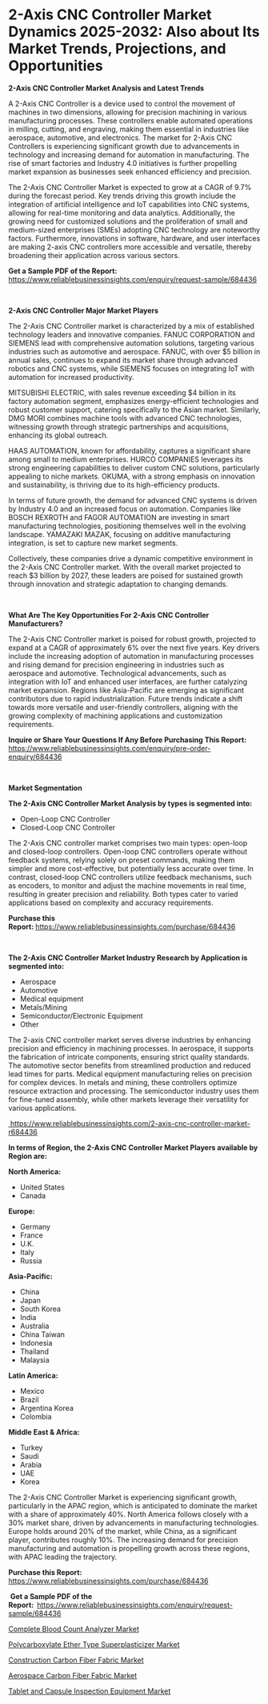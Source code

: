 <p><h1>2-Axis CNC Controller Market Dynamics 2025-2032: Also about Its Market Trends, Projections, and Opportunities</h1></p><p><strong>2-Axis CNC Controller Market Analysis and Latest Trends</strong></p>
<p><p>A 2-Axis CNC Controller is a device used to control the movement of machines in two dimensions, allowing for precision machining in various manufacturing processes. These controllers enable automated operations in milling, cutting, and engraving, making them essential in industries like aerospace, automotive, and electronics. The market for 2-Axis CNC Controllers is experiencing significant growth due to advancements in technology and increasing demand for automation in manufacturing. The rise of smart factories and Industry 4.0 initiatives is further propelling market expansion as businesses seek enhanced efficiency and precision.</p><p>The 2-Axis CNC Controller Market is expected to grow at a CAGR of 9.7% during the forecast period. Key trends driving this growth include the integration of artificial intelligence and IoT capabilities into CNC systems, allowing for real-time monitoring and data analytics. Additionally, the growing need for customized solutions and the proliferation of small and medium-sized enterprises (SMEs) adopting CNC technology are noteworthy factors. Furthermore, innovations in software, hardware, and user interfaces are making 2-axis CNC controllers more accessible and versatile, thereby broadening their application across various sectors.</p></p>
<p><strong>Get a Sample PDF of the Report:&nbsp;</strong> <a href="https://www.reliablebusinessinsights.com/enquiry/request-sample/684436?utm_campaign=96&utm_medium=2&utm_source=Github&utm_content=ia&utm_term=29032025&utm_id=2-axis-cnc-controller">https://www.reliablebusinessinsights.com/enquiry/request-sample/684436</a></p>
<p>&nbsp;</p>
<p><strong>2-Axis CNC Controller Major Market Players</strong></p>
<p><p>The 2-Axis CNC Controller market is characterized by a mix of established technology leaders and innovative companies. FANUC CORPORATION and SIEMENS lead with comprehensive automation solutions, targeting various industries such as automotive and aerospace. FANUC, with over $5 billion in annual sales, continues to expand its market share through advanced robotics and CNC systems, while SIEMENS focuses on integrating IoT with automation for increased productivity.</p><p>MITSUBISHI ELECTRIC, with sales revenue exceeding $4 billion in its factory automation segment, emphasizes energy-efficient technologies and robust customer support, catering specifically to the Asian market. Similarly, DMG MORI combines machine tools with advanced CNC technologies, witnessing growth through strategic partnerships and acquisitions, enhancing its global outreach.</p><p>HAAS AUTOMATION, known for affordability, captures a significant share among small to medium enterprises. HURCO COMPANIES leverages its strong engineering capabilities to deliver custom CNC solutions, particularly appealing to niche markets. OKUMA, with a strong emphasis on innovation and sustainability, is thriving due to its high-efficiency products.</p><p>In terms of future growth, the demand for advanced CNC systems is driven by Industry 4.0 and an increased focus on automation. Companies like BOSCH REXROTH and FAGOR AUTOMATION are investing in smart manufacturing technologies, positioning themselves well in the evolving landscape. YAMAZAKI MAZAK, focusing on additive manufacturing integration, is set to capture new market segments.</p><p>Collectively, these companies drive a dynamic competitive environment in the 2-Axis CNC Controller market. With the overall market projected to reach $3 billion by 2027, these leaders are poised for sustained growth through innovation and strategic adaptation to changing demands.</p></p>
<p>&nbsp;</p>
<p><strong>What Are The Key Opportunities For 2-Axis CNC Controller Manufacturers?</strong></p>
<p><p>The 2-Axis CNC Controller market is poised for robust growth, projected to expand at a CAGR of approximately 6% over the next five years. Key drivers include the increasing adoption of automation in manufacturing processes and rising demand for precision engineering in industries such as aerospace and automotive. Technological advancements, such as integration with IoT and enhanced user interfaces, are further catalyzing market expansion. Regions like Asia-Pacific are emerging as significant contributors due to rapid industrialization. Future trends indicate a shift towards more versatile and user-friendly controllers, aligning with the growing complexity of machining applications and customization requirements.</p></p>
<p><strong>Inquire or Share Your Questions If Any Before Purchasing This Report:</strong> <a href="https://www.reliablebusinessinsights.com/enquiry/pre-order-enquiry/684436?utm_campaign=96&utm_medium=2&utm_source=Github&utm_content=ia&utm_term=29032025&utm_id=2-axis-cnc-controller">https://www.reliablebusinessinsights.com/enquiry/pre-order-enquiry/684436</a></p>
<p>&nbsp;</p>
<p><strong>Market Segmentation</strong></p>
<p><strong>The 2-Axis CNC Controller Market Analysis by types is segmented into:</strong></p>
<p><ul><li>Open-Loop CNC Controller</li><li>Closed-Loop CNC Controller</li></ul></p>
<p><p>The 2-Axis CNC controller market comprises two main types: open-loop and closed-loop controllers. Open-loop CNC controllers operate without feedback systems, relying solely on preset commands, making them simpler and more cost-effective, but potentially less accurate over time. In contrast, closed-loop CNC controllers utilize feedback mechanisms, such as encoders, to monitor and adjust the machine movements in real time, resulting in greater precision and reliability. Both types cater to varied applications based on complexity and accuracy requirements.</p></p>
<p><strong>Purchase this Report:&nbsp;</strong><a href="https://www.reliablebusinessinsights.com/purchase/684436?utm_campaign=96&utm_medium=2&utm_source=Github&utm_content=ia&utm_term=29032025&utm_id=2-axis-cnc-controller">https://www.reliablebusinessinsights.com/purchase/684436</a></p>
<p>&nbsp;</p>
<p><strong>The 2-Axis CNC Controller Market Industry Research by Application is segmented into:</strong></p>
<p><ul><li>Aerospace</li><li>Automotive</li><li>Medical equipment</li><li>Metals/Mining</li><li>Semiconductor/Electronic Equipment</li><li>Other</li></ul></p>
<p><p>The 2-axis CNC controller market serves diverse industries by enhancing precision and efficiency in machining processes. In aerospace, it supports the fabrication of intricate components, ensuring strict quality standards. The automotive sector benefits from streamlined production and reduced lead times for parts. Medical equipment manufacturing relies on precision for complex devices. In metals and mining, these controllers optimize resource extraction and processing. The semiconductor industry uses them for fine-tuned assembly, while other markets leverage their versatility for various applications.</p></p>
<p><a href="https://www.reliablebusinessinsights.com/2-axis-cnc-controller-market-r684436?utm_campaign=96&utm_medium=2&utm_source=Github&utm_content=ia&utm_term=29032025&utm_id=2-axis-cnc-controller">&nbsp;https://www.reliablebusinessinsights.com/2-axis-cnc-controller-market-r684436</a></p>
<p><strong>In terms of Region, the 2-Axis CNC Controller Market Players available by Region are:</strong></p>
<p>
    <p> <strong> North America: </strong>
        <ul>
            <li>United States</li>
            <li>Canada</li>
        </ul>
        </p> 
    <p> <strong> Europe: </strong>
        <ul>
            <li>Germany</li>
            <li>France</li>
            <li>U.K.</li>
            <li>Italy</li>
            <li>Russia</li>
        </ul>
        </p> 
    <p> <strong> Asia-Pacific: </strong>
        <ul>
            <li>China</li>
            <li>Japan</li>
            <li>South Korea</li>
            <li>India</li>
            <li>Australia</li>
            <li>China Taiwan</li>
            <li>Indonesia</li>
            <li>Thailand</li>
            <li>Malaysia</li>
        </ul>
        </p> 
    <p> <strong> Latin America: </strong>
        <ul>
            <li>Mexico</li>
            <li>Brazil</li>
            <li>Argentina Korea</li>
            <li>Colombia</li>
        </ul>
        </p> 
    <p> <strong> Middle East & Africa: </strong>
        <ul>
            <li>Turkey</li>
            <li>Saudi</li>
            <li>Arabia</li>
            <li>UAE</li>
            <li>Korea</li>
        </ul>
    </p>
    </p>
<p><p>The 2-Axis CNC Controller Market is experiencing significant growth, particularly in the APAC region, which is anticipated to dominate the market with a share of approximately 40%. North America follows closely with a 30% market share, driven by advancements in manufacturing technologies. Europe holds around 20% of the market, while China, as a significant player, contributes roughly 10%. The increasing demand for precision manufacturing and automation is propelling growth across these regions, with APAC leading the trajectory.</p></p>
<p><strong>Purchase this Report: </strong><a href="https://www.reliablebusinessinsights.com/purchase/684436?utm_campaign=96&utm_medium=2&utm_source=Github&utm_content=ia&utm_term=29032025&utm_id=2-axis-cnc-controller">https://www.reliablebusinessinsights.com/purchase/684436</a></p>
<p>&nbsp;<strong>Get a Sample PDF of the Report:&nbsp;&nbsp;</strong><a href="https://www.reliablebusinessinsights.com/enquiry/request-sample/684436?utm_campaign=96&utm_medium=2&utm_source=Github&utm_content=ia&utm_term=29032025&utm_id=2-axis-cnc-controller">https://www.reliablebusinessinsights.com/enquiry/request-sample/684436</a></p>
<p><strong></strong></p>
<p><p><a href="https://github.com/sentoljinqiu/Market-Research-Report-List-1/blob/main/complete-blood-count-analyzer-market.md?utm_campaign=96&utm_medium=2&utm_source=Github&utm_content=ia&utm_term=29032025&utm_id=2-axis-cnc-controller">Complete Blood Count Analyzer Market</a></p><p><a href="https://github.com/saribuissawi/Market-Research-Report-List-1/blob/main/polycarboxylate-ether-type-superplasticizer-market.md?utm_campaign=96&utm_medium=2&utm_source=Github&utm_content=ia&utm_term=29032025&utm_id=2-axis-cnc-controller">Polycarboxylate Ether Type Superplasticizer Market</a></p><p><a href="https://github.com/kecixayaab/Market-Research-Report-List-1/blob/main/construction-carbon-fiber-fabric-market.md?utm_campaign=96&utm_medium=2&utm_source=Github&utm_content=ia&utm_term=29032025&utm_id=2-axis-cnc-controller">Construction Carbon Fiber Fabric Market</a></p><p><a href="https://github.com/gilerzelko7a/Market-Research-Report-List-1/blob/main/aerospace-carbon-fiber-fabric-market.md?utm_campaign=96&utm_medium=2&utm_source=Github&utm_content=ia&utm_term=29032025&utm_id=2-axis-cnc-controller">Aerospace Carbon Fiber Fabric Market</a></p><p><a href="https://github.com/vandelmanize/Market-Research-Report-List-1/blob/main/tablet-and-capsule-inspection-equipment-market.md?utm_campaign=96&utm_medium=2&utm_source=Github&utm_content=ia&utm_term=29032025&utm_id=2-axis-cnc-controller">Tablet and Capsule Inspection Equipment Market</a></p></p>